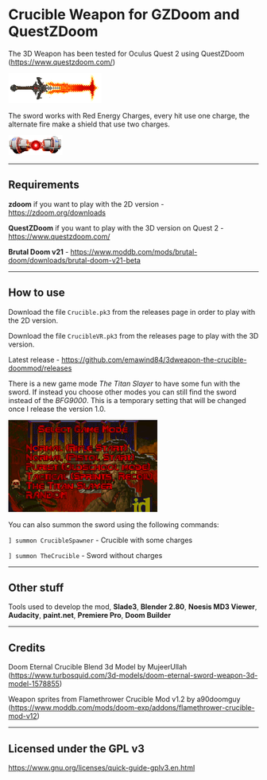 # Crucible Weapon for GZDoom and QuestZDoom

The 3D Weapon has been tested for Oculus Quest 2 using QuestZDoom (https://www.questzdoom.com/)

![Red Energy Charge](/sprites/Weapons/TheCrucible/CRUCA0.png)


The sword works with Red Energy Charges, every hit use one charge, the alternate fire make a shield that use two charges.

![Red Energy Charge](/sprites/Weapons/TheCrucible/ARENA0.png)

---

## Requirements

**zdoom** if you want to play with the 2D version - https://zdoom.org/downloads

**QuestZDoom** if you want to play with the 3D version on Quest 2 - https://www.questzdoom.com/

**Brutal Doom v21** - https://www.moddb.com/mods/brutal-doom/downloads/brutal-doom-v21-beta

---

## How to use

Download the file `Crucible.pk3` from the releases page in order to play with the 2D version.

Download the file `CrucibleVR.pk3` from the releases page to play with the 3D version.

Latest release - https://github.com/emawind84/3dweapon-the-crucible-doommod/releases

There is a new game mode *The Titan Slayer* to have some fun with the sword. If instead you choose other modes you can still find the sword instead of the *BFG9000*. This is a temporary setting that will be changed once I release the version 1.0.

![The Titan Slayer](/project/Textures/menu.png)

You can also summon the sword using the following commands:

`] summon CrucibleSpawner` - Crucible with some charges

`] summon TheCrucible` - Sword without charges

---

## Other stuff

Tools used to develop the mod, **Slade3**, **Blender 2.80**, **Noesis MD3 Viewer**, **Audacity**, **paint.net**, **Premiere Pro**, **Doom Builder**

---
## Credits

Doom Eternal Crucible Blend 3d Model by MujeerUllah
(https://www.turbosquid.com/3d-models/doom-eternal-sword-weapon-3d-model-1578855)

Weapon sprites from Flamethrower Crucible Mod v1.2 by a90doomguy
(https://www.moddb.com/mods/doom-exp/addons/flamethrower-crucible-mod-v12)

---

## Licensed under the GPL v3
https://www.gnu.org/licenses/quick-guide-gplv3.en.html
